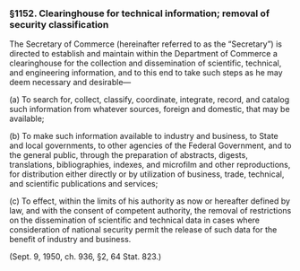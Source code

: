 ### §1152. Clearinghouse for technical information; removal of security classification ###

The Secretary of Commerce (hereinafter referred to as the “Secretary”) is directed to establish and maintain within the Department of Commerce a clearinghouse for the collection and dissemination of scientific, technical, and engineering information, and to this end to take such steps as he may deem necessary and desirable—

(a) To search for, collect, classify, coordinate, integrate, record, and catalog such information from whatever sources, foreign and domestic, that may be available;

(b) To make such information available to industry and business, to State and local governments, to other agencies of the Federal Government, and to the general public, through the preparation of abstracts, digests, translations, bibliographies, indexes, and microfilm and other reproductions, for distribution either directly or by utilization of business, trade, technical, and scientific publications and services;

(c) To effect, within the limits of his authority as now or hereafter defined by law, and with the consent of competent authority, the removal of restrictions on the dissemination of scientific and technical data in cases where consideration of national security permit the release of such data for the benefit of industry and business.

(Sept. 9, 1950, ch. 936, §2, 64 Stat. 823.)